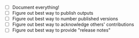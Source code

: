 - [ ] Document everything!
- [ ] Figure out best way to publish outputs
- [ ] Figure out best way to number published versions
- [ ] Figure out best way to acknowledge others' contributions
- [ ] Figure out best way to provide "release notes" 

